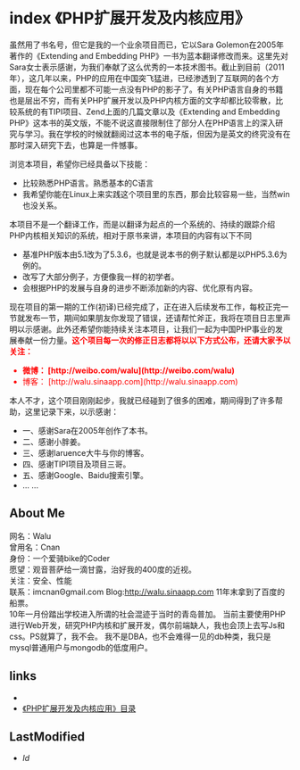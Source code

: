 # index 《PHP扩展开发及内核应用》 



虽然用了书名号，但它是我的一个业余项目而已，它以Sara Golemon在2005年著作的《Extending and Embedding PHP》一书为蓝本翻译修改而来。这里先对Sara女士表示感谢，为我们奉献了这么优秀的一本技术图书。截止到目前（2011年），这几年以来，PHP的应用在中国突飞猛进，已经渗透到了互联网的各个方面，现在每个公司里都不可能一点没有PHP的影子了。有关PHP语言自身的书籍也是层出不穷，而有关PHP扩展开发以及PHP内核方面的文字却都比较零散，比较系统的有TIPI项目、Zend上面的几篇文章以及《Extending and Embedding PHP》这本书的英文版，不能不说这直接限制住了部分人在PHP语言上的深入研究与学习。我在学校的时候就翻阅过这本书的电子版，但因为是英文的终究没有在那时深入研究下去，也算是一件憾事。

浏览本项目，希望你已经具备以下技能：
	<ul>
    <li>比较熟悉PHP语言。熟悉基本的C语言</li>
    <li>我希望你能在Linux上来实践这个项目里的东西，那会比较容易一些，当然win也没关系。</li>
	</ul>
本项目不是一个翻译工作，而是以翻译为起点的一个系统的、持续的跟踪介绍PHP内核相关知识的系统，相对于原书来讲，本项目的内容有以下不同
    <ul>
    <li>基准PHP版本由5.1改为了5.3.6，也就是说本书的例子默认都是以PHP5.3.6为例的。</li>
    <li>改写了大部分例子，方便像我一样的初学者。</li>
    <li>会根据PHP的发展与自身的进步不断添加新的内容、优化原有内容。</li>
	</ul>
现在项目的第一期的工作(初译)已经完成了，正在进入后续发布工作，每校正完一节就发布一节，期间如果朋友你发现了错误，还请帮忙斧正，我将在项目日志里声明以示感谢。此外还希望你能持续关注本项目，让我们一起为中国PHP事业的发展奉献一份力量。<span style="color:red;font-weight:bold;">这个项目每一次的修正日志都将以以下方式公布，还请大家予以关注：</span>
   <ul style="color:red;">
    <li> <b>微博： [http://weibo.com/walu](http://weibo.com/walu) </b></li>
    <li>博客： [http://walu.sinaapp.com](http://walu.sinaapp.com) </li>
	</ul>
本人不才，这个项目刚刚起步，我就已经碰到了很多的困难，期间得到了许多帮助，这里记录下来，以示感谢：
    <ul>
    <li>一、感谢Sara在2005年创作了本书。</li>
   <li> 二、感谢小胖姜。</li>
    <li>三、感谢laruence大牛与你的博客。</li>
    <li>四、感谢TIPI项目及项目三哥。</li>
    <li>五、感谢Google、Baidu搜索引擎。</li>
    <li>... ...
	</ul>

## About Me
网名：Walu<br /> 
曾用名：Cnan<br /> 
身份：一个爱骑bike的Coder<br /> 
愿望：观音菩萨给一滴甘露，治好我的400度的近视。<br /> 
关注：安全、性能<br /> 
联系：imcnanΘgmail.com
Blog:http://walu.sinaapp.com
11年末拿到了百度的船票。<br />
10年一月份踏出学校进入所谓的社会混迹于当时的青岛普加。 
当前主要使用PHP进行Web开发，研究PHP内核和扩展开发，偶尔前端缺人，我也会顶上去写Js和css。PS就算了，我不会。 
我不是DBA，也不会难得一见的db种类，我只是mysql普通用户与mongodb的低度用户。 


## links
   * []()
   * [《PHP扩展开发及内核应用》目录](<preface.md>)

## LastModified 
   * $Id$
